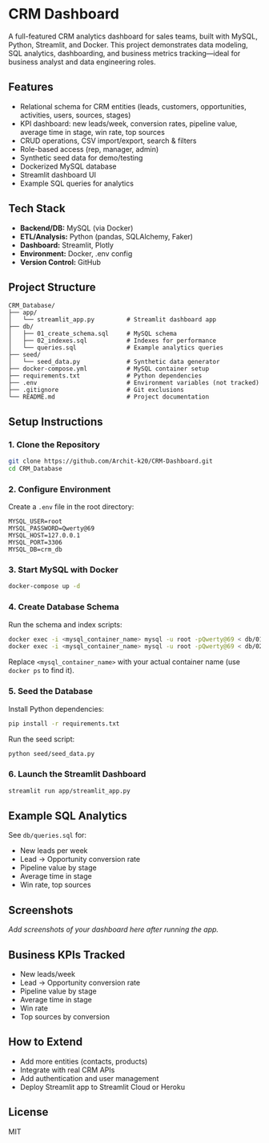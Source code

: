 # CRM Dashboard

A full-featured CRM analytics dashboard for sales teams, built with MySQL, Python, Streamlit, and Docker. This project demonstrates data modeling, SQL analytics, dashboarding, and business metrics tracking—ideal for business analyst and data engineering roles.

## Features

- Relational schema for CRM entities (leads, customers, opportunities, activities, users, sources, stages)
- KPI dashboard: new leads/week, conversion rates, pipeline value, average time in stage, win rate, top sources
- CRUD operations, CSV import/export, search & filters
- Role-based access (rep, manager, admin)
- Synthetic seed data for demo/testing
- Dockerized MySQL database
- Streamlit dashboard UI
- Example SQL queries for analytics

## Tech Stack

- **Backend/DB:** MySQL (via Docker)
- **ETL/Analysis:** Python (pandas, SQLAlchemy, Faker)
- **Dashboard:** Streamlit, Plotly
- **Environment:** Docker, .env config
- **Version Control:** GitHub

## Project Structure

```
CRM_Database/
├── app/
│   └── streamlit_app.py         # Streamlit dashboard app
├── db/
│   ├── 01_create_schema.sql     # MySQL schema
│   ├── 02_indexes.sql           # Indexes for performance
│   └── queries.sql              # Example analytics queries
├── seed/
│   └── seed_data.py             # Synthetic data generator
├── docker-compose.yml           # MySQL container setup
├── requirements.txt             # Python dependencies
├── .env                         # Environment variables (not tracked)
├── .gitignore                   # Git exclusions
└── README.md                    # Project documentation
```

## Setup Instructions

### 1. Clone the Repository

```sh
git clone https://github.com/Archit-k20/CRM-Dashboard.git
cd CRM_Database
```

### 2. Configure Environment

Create a `.env` file in the root directory:

```
MYSQL_USER=root
MYSQL_PASSWORD=Qwerty@69
MYSQL_HOST=127.0.0.1
MYSQL_PORT=3306
MYSQL_DB=crm_db
```

### 3. Start MySQL with Docker

```sh
docker-compose up -d
```

### 4. Create Database Schema

Run the schema and index scripts:

```sh
docker exec -i <mysql_container_name> mysql -u root -pQwerty@69 < db/01_create_schema.sql
docker exec -i <mysql_container_name> mysql -u root -pQwerty@69 < db/02_indexes.sql
```

Replace `<mysql_container_name>` with your actual container name (use `docker ps` to find it).

### 5. Seed the Database

Install Python dependencies:

```sh
pip install -r requirements.txt
```

Run the seed script:

```sh
python seed/seed_data.py
```

### 6. Launch the Streamlit Dashboard

```sh
streamlit run app/streamlit_app.py
```

## Example SQL Analytics

See `db/queries.sql` for:

- New leads per week
- Lead → Opportunity conversion rate
- Pipeline value by stage
- Average time in stage
- Win rate, top sources

## Screenshots

_Add screenshots of your dashboard here after running the app._

## Business KPIs Tracked

- New leads/week
- Lead → Opportunity conversion rate
- Pipeline value by stage
- Average time in stage
- Win rate
- Top sources by conversion

## How to Extend

- Add more entities (contacts, products)
- Integrate with real CRM APIs
- Add authentication and user management
- Deploy Streamlit app to Streamlit Cloud or Heroku

## License

MIT
